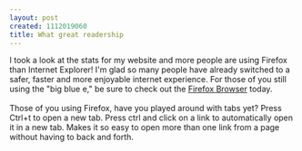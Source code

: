 ```yaml
--- 
layout: post
created: 1112019060
title: What great readership
---
```

I took a look at the stats for my website and more people are using Firefox than Internet Explorer!  I'm glad so many people have already switched to a safer, faster and more enjoyable internet experience.  For those of you still using the "big blue e," be sure to check out the <a href="http://www.spreadfirefox.com/?q=affiliates&amp;id=3468&amp;t=1">Firefox Browser</a> today.<br /><br />Those of you using Firefox, have you played around with tabs yet?  Press Ctrl+t to open a new tab.  Press ctrl and click on a link to automatically open it in a new tab.  Makes it so easy to open more than one link from a page without having to back and forth.

